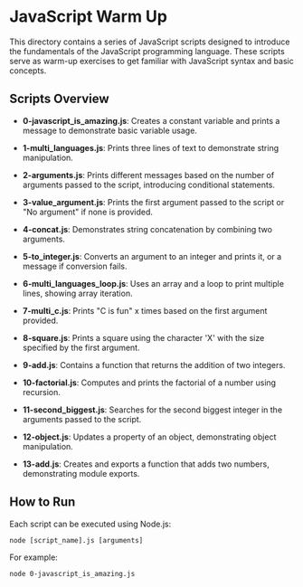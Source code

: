 # JavaScript Warm Up

This directory contains a series of JavaScript scripts designed to introduce the fundamentals of the JavaScript programming language. These scripts serve as warm-up exercises to get familiar with JavaScript syntax and basic concepts.

## Scripts Overview

- **0-javascript_is_amazing.js**: Creates a constant variable and prints a message to demonstrate basic variable usage.

- **1-multi_languages.js**: Prints three lines of text to demonstrate string manipulation.

- **2-arguments.js**: Prints different messages based on the number of arguments passed to the script, introducing conditional statements.

- **3-value_argument.js**: Prints the first argument passed to the script or "No argument" if none is provided.

- **4-concat.js**: Demonstrates string concatenation by combining two arguments.

- **5-to_integer.js**: Converts an argument to an integer and prints it, or a message if conversion fails.

- **6-multi_languages_loop.js**: Uses an array and a loop to print multiple lines, showing array iteration.

- **7-multi_c.js**: Prints "C is fun" x times based on the first argument provided.

- **8-square.js**: Prints a square using the character 'X' with the size specified by the first argument.

- **9-add.js**: Contains a function that returns the addition of two integers.

- **10-factorial.js**: Computes and prints the factorial of a number using recursion.

- **11-second_biggest.js**: Searches for the second biggest integer in the arguments passed to the script.

- **12-object.js**: Updates a property of an object, demonstrating object manipulation.

- **13-add.js**: Creates and exports a function that adds two numbers, demonstrating module exports.

## How to Run

Each script can be executed using Node.js:

```
node [script_name].js [arguments]
```

For example:
```
node 0-javascript_is_amazing.js
```

#